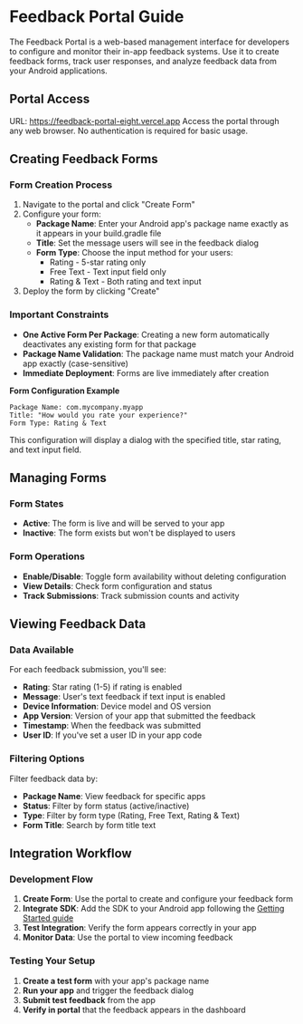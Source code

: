 # Feedback Portal Guide
The Feedback Portal is a web-based management interface for developers to configure and monitor their in-app feedback systems.
Use it to create feedback forms, track user responses, and analyze feedback data from your Android applications.

## Portal Access
URL: https://feedback-portal-eight.vercel.app
Access the portal through any web browser. No authentication is required for basic usage.

## Creating Feedback Forms

### Form Creation Process
1. Navigate to the portal and click "Create Form"
2. Configure your form:
    - **Package Name**: Enter your Android app's package name exactly as it appears in your build.gradle file
    - **Title**: Set the message users will see in the feedback dialog
    - **Form Type**: Choose the input method for your users:
      - Rating - 5-star rating only
      - Free Text - Text input field only
      - Rating & Text - Both rating and text input
3. Deploy the form by clicking "Create"

### Important Constraints
- **One Active Form Per Package**: Creating a new form automatically deactivates any existing form for that package
- **Package Name Validation**: The package name must match your Android app exactly (case-sensitive)
- **Immediate Deployment**: Forms are live immediately after creation

**Form Configuration Example**
```
Package Name: com.mycompany.myapp
Title: "How would you rate your experience?"
Form Type: Rating & Text
```

This configuration will display a dialog with the specified title, star rating, and text input field.


## Managing Forms

### Form States
- **Active**: The form is live and will be served to your app
- **Inactive**: The form exists but won't be displayed to users

### Form Operations
- **Enable/Disable**: Toggle form availability without deleting configuration
- **View Details**: Check form configuration and status
- **Track Submissions**: Track submission counts and activity

## Viewing Feedback Data

### Data Available
For each feedback submission, you'll see:
- **Rating**: Star rating (1-5) if rating is enabled
- **Message**: User's text feedback if text input is enabled
- **Device Information**: Device model and OS version
- **App Version**: Version of your app that submitted the feedback
- **Timestamp**: When the feedback was submitted
- **User ID**: If you've set a user ID in your app code

### Filtering Options
Filter feedback data by:
- **Package Name**: View feedback for specific apps
- **Status**: Filter by form status (active/inactive)
- **Type**: Filter by form type (Rating, Free Text, Rating & Text)
- **Form Title**: Search by form title text


## Integration Workflow

### Development Flow
1. **Create Form**: Use the portal to create and configure your feedback form
2. **Integrate SDK**: Add the SDK to your Android app following the [Getting Started guide](./getting-started.md)
3. **Test Integration**: Verify the form appears correctly in your app
4. **Monitor Data**: Use the portal to view incoming feedback

### Testing Your Setup
1. **Create a test form** with your app's package name
2. **Run your app** and trigger the feedback dialog
3. **Submit test feedback** from the app
4. **Verify in portal** that the feedback appears in the dashboard